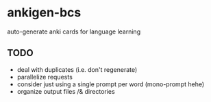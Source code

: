 # ankigen-bcs
auto-generate anki cards for language learning

## TODO
- deal with duplicates (i.e. don't regenerate)
- parallelize requests
- consider just using a single prompt per word (mono-prompt hehe)
- organize output files /& directories
